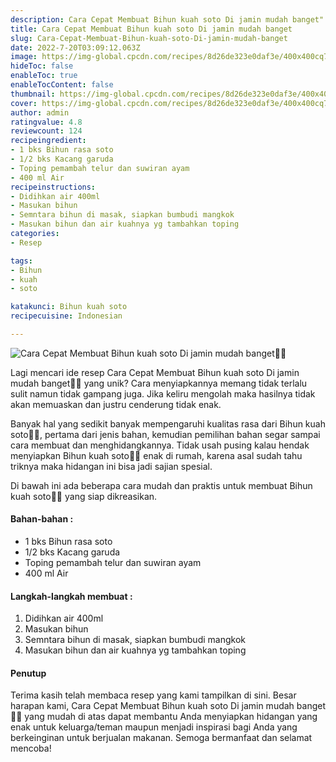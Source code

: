 ```yaml
---
description: Cara Cepat Membuat Bihun kuah soto Di jamin mudah banget"
title: Cara Cepat Membuat Bihun kuah soto Di jamin mudah banget
slug: Cara-Cepat-Membuat-Bihun-kuah-soto-Di-jamin-mudah-banget
date: 2022-7-20T03:09:12.063Z
image: https://img-global.cpcdn.com/recipes/8d26de323e0daf3e/400x400cq70/photo.jpg
hideToc: false
enableToc: true
enableTocContent: false
thumbnail: https://img-global.cpcdn.com/recipes/8d26de323e0daf3e/400x400cq70/photo.jpg
cover: https://img-global.cpcdn.com/recipes/8d26de323e0daf3e/400x400cq70/photo.jpg
author: admin
ratingvalue: 4.8
reviewcount: 124
recipeingredient:
- 1 bks Bihun rasa soto
- 1/2 bks Kacang garuda
- Toping pemambah telur dan suwiran ayam
- 400 ml Air
recipeinstructions:
- Didihkan air 400ml
- Masukan bihun
- Semntara bihun di masak, siapkan bumbudi mangkok
- Masukan bihun dan air kuahnya yg tambahkan toping
categories:
- Resep

tags:
- Bihun
- kuah
- soto

katakunci: Bihun kuah soto
recipecuisine: Indonesian

---
```


![Cara Cepat Membuat Bihun kuah soto Di jamin mudah banget👩‍🍳](https://img-global.cpcdn.com/recipes/8d26de323e0daf3e/400x400cq70/photo.jpg)

Lagi mencari ide resep Cara Cepat Membuat Bihun kuah soto Di jamin mudah banget👩‍🍳 yang unik? Cara menyiapkannya memang tidak terlalu sulit namun tidak gampang juga. Jika keliru mengolah maka hasilnya tidak akan memuaskan dan justru cenderung tidak enak.

Banyak hal yang sedikit banyak mempengaruhi kualitas rasa dari Bihun kuah soto👩‍🍳, pertama dari jenis bahan, kemudian pemilihan bahan segar sampai cara membuat dan menghidangkannya. Tidak usah pusing kalau hendak menyiapkan Bihun kuah soto👩‍🍳 enak di rumah, karena asal sudah tahu triknya maka hidangan ini bisa jadi sajian spesial.

Di bawah ini ada beberapa cara mudah dan praktis untuk membuat Bihun kuah soto👩‍🍳 yang siap dikreasikan.

<!--inarticleads1-->

#### Bahan-bahan :

- 1 bks Bihun rasa soto
- 1/2 bks Kacang garuda
- Toping pemambah telur dan suwiran ayam
- 400 ml Air

<!--inarticleads2-->

#### Langkah-langkah membuat :

1. Didihkan air 400ml
1. Masukan bihun
1. Semntara bihun di masak, siapkan bumbudi mangkok
1. Masukan bihun dan air kuahnya yg tambahkan toping

#### Penutup

Terima kasih telah membaca resep yang kami tampilkan di sini. Besar harapan kami, Cara Cepat Membuat Bihun kuah soto Di jamin mudah banget👩‍🍳 yang mudah di atas dapat membantu Anda menyiapkan hidangan yang enak untuk keluarga/teman maupun menjadi inspirasi bagi Anda yang berkeinginan untuk berjualan makanan. Semoga bermanfaat dan selamat mencoba!